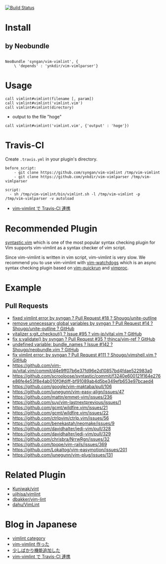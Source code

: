 [![Build Status](https://travis-ci.org/syngan/vim-vimlint.svg?branch=master)](https://travis-ci.org/syngan/vim-vimlint)

# Install

## by Neobundle

```vim

NeoBundle 'syngan/vim-vimlint', {
    \ 'depends' : 'ynkdir/vim-vimlparser'}
```

# Usage

```vim
call vimlint#vimlint(filename [, param])
call vimlint#vimlint('vimlint.vim')
call vimlint#vimlint(directory)
```

- output to the file "hoge"
```vim
call vimlint#vimlint('vimlint.vim', {'output' : 'hoge'})
```

# Travis-CI

Create `.travis.yml` in your plugin's directory.
```
before_script:
    - git clone https://github.com/syngan/vim-vimlint /tmp/vim-vimlint
    - git clone https://github.com/ynkdir/vim-vimlparser /tmp/vim-vimlparser

script:
  - sh /tmp/vim-vimlint/bin/vimlint.sh -l /tmp/vim-vimlint -p /tmp/vim-vimlparser -v autoload
```

- [vim-vimlint で Travis-CI 連携](http://d.hatena.ne.jp/syngan/20140321/1395411106)

# Recommended Plugin

[syntastic.vim](https://github.com/scrooloose/syntastic) which is one of the most popular syntax checking plugin for Vim supports vim-vimlint as a syntax checker of vim script.

Since vim-vimlint is written in vim script, vim-vimlint is very slow.
We recommend you to use vim-vimlint with [vim-watchdogs](https://github.com/osyo-manga/vim-watchdogs) which is an async syntax checking plugin based on [vim-quickrun](https://github.com/thinca/vim-quickrun) and [vimproc](https://github.com/Shougo/vimproc.vim).

# Example

## Pull Requests

- [fixed vimlint error by syngan ? Pull Request #18 ? Shougo/unite-outline](https://github.com/Shougo/unite-outline/pull/18)
- [remove unnecessary global variables by syngan ? Pull Request #14 ? Shougo/unite-outline ? GitHub](https://github.com/Shougo/unite-outline/pull/14)
- [vitalizer s:git_checkout() ? Issue #95 ? vim-jp/vital.vim ? GitHub](https://github.com/vim-jp/vital.vim/issues/95)
- [fix s:validate() by syngan ? Pull Request #35 ? thinca/vim-ref ? GitHub](https://github.com/thinca/vim-ref/pull/35)
- [undefined variable: bundle_names ? Issue #142 ? Shougo/neobundle.vim ? GitHub](https://github.com/Shougo/neobundle.vim/issues/142)
- [fix vimlint error: by syngan ? Pull Request #111 ? Shougo/vimshell.vim ? GitHub](https://github.com/Shougo/vimshell.vim/pull/111)
- https://github.com/vim-jp/vital.vim/commit/d4e9ff07b6e37fd96e2d10857bd4fdae522983a0
- https://github.com/scrooloose/syntastic/commit/f3240e600121f164e276e86fe4e53f8e4ab010f0#diff-bf91089ab4d5be349efb653e97bcaed4
- https://github.com/google/vim-maktaba/pull/106
- https://github.com/junegunn/vim-easy-align/issues/47
- https://github.com/mattn/emmet-vim/issues/236
- https://github.com/suy/vim-lastnextprevious/issues/1
- https://github.com/gcmt/wildfire.vim/issues/21
- https://github.com/gcmt/wildfire.vim/issues/22
- https://github.com/ctrlpvim/ctrlp.vim/issues/56
- https://github.com/benekastah/neomake/issues/9
- https://github.com/davidhalter/jedi-vim/pull/328
- https://github.com/davidhalter/jedi-vim/pull/329
- https://github.com/chrisbra/NrrwRgn/issues/32
- https://github.com/tpope/vim-rails/issues/369
- https://github.com/Lokaltog/vim-easymotion/issues/201
- https://github.com/junegunn/vim-plug/issues/131

# Related Plugin

- [Kuniwak/vint](https://github.com/Kuniwak/vint)
- [ujihisa/vimlint](https://github.com/ujihisa/vimlint)
- [dbakker/vim-lint](https://github.com/dbakker/vim-lint)
- [dahu/VimLint](https://github.com/dahu/VimLint)


# Blog in Japanese

- [vimlint category](http://d.hatena.ne.jp/syngan/searchdiary?word=*[vim-vimlint])
- [vim-vimlint 作った](http://d.hatena.ne.jp/syngan/20131122/1385046290)
- [少しばかり機能追加した](http://d.hatena.ne.jp/syngan/20131130/1385816375)
- [vim-vimlint で Travis-CI 連携](http://d.hatena.ne.jp/syngan/20140321/1395411106)
